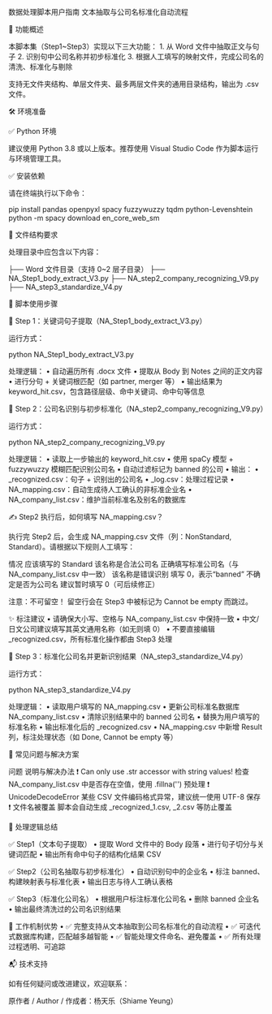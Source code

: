 数据处理脚本用户指南
文本抽取与公司名标准化自动流程

🧩 功能概述

本脚本集（Step1~Step3）实现以下三大功能：
	1.	从 Word 文件中抽取正文与句子
	2.	识别句中公司名称并初步标准化
	3.	根据人工填写的映射文件，完成公司名的清洗、标准化与剔除

支持无文件夹结构、单层文件夹、最多两层文件夹的通用目录结构，输出为 .csv 文件。


🛠️ 环境准备

✅ Python 环境

建议使用 Python 3.8 或以上版本。推荐使用 Visual Studio Code 作为脚本运行与环境管理工具。

✅ 安装依赖

请在终端执行以下命令：

pip install pandas openpyxl spacy fuzzywuzzy tqdm python-Levenshtein
python -m spacy download en_core_web_sm



📂 文件结构要求

处理目录中应包含以下内容：

├── Word 文件目录（支持 0~2 层子目录）
├── NA_Step1_body_extract_V3.py
├── NA_step2_company_recognizing_V9.py
├── NA_step3_standardize_V4.py




🚀 脚本使用步骤

🔹 Step 1：关键词句子提取（NA_Step1_body_extract_V3.py）

运行方式：

python NA_Step1_body_extract_V3.py

处理逻辑：
	•	自动遍历所有 .docx 文件
	•	提取从 Body 到 Notes 之间的正文内容
	•	进行分句 + 关键词根匹配（如 partner, merger 等）
	•	输出结果为 keyword_hit.csv，包含路径层级、命中关键词、命中句等信息



🔹 Step 2：公司名识别与初步标准化（NA_step2_company_recognizing_V9.py）

运行方式：

python NA_step2_company_recognizing_V9.py

处理逻辑：
	•	读取上一步输出的 keyword_hit.csv
	•	使用 spaCy 模型 + fuzzywuzzy 模糊匹配识别公司名
	•	自动过滤标记为 banned 的公司
	•	输出：
	•	_recognized.csv：句子 + 识别出的公司名
	•	_log.csv：处理过程记录
	•	NA_mapping.csv：自动生成待人工确认的非标准企业名
	•	NA_company_list.csv：维护当前标准名及别名的数据库


✍️ Step2 执行后，如何填写 NA_mapping.csv？

执行完 Step2 后，会生成 NA_mapping.csv 文件（列：NonStandard, Standard）。请根据以下规则人工填写：

情况	应该填写的 Standard
该名称是合法公司名	正确填写标准公司名（与 NA_company_list.csv 中一致）
该名称是错误识别	填写 0，表示“banned”
不确定是否为公司名	建议暂时填写 0（可后续修正）

注意：不可留空！ 留空行会在 Step3 中被标记为 Cannot be empty 而跳过。



✨ 标注建议
	•	请确保大小写、空格与 NA_company_list.csv 中保持一致
	•	中文/日文公司建议填写其英文通用名称（如无则填 0）
	•	不要直接编辑 _recognized.csv，所有标准化操作都由 Step3 处理



🔹 Step 3：标准化公司名并更新识别结果（NA_step3_standardize_V4.py）

运行方式：

python NA_step3_standardize_V4.py

处理逻辑：
	•	读取用户填写的 NA_mapping.csv
	•	更新公司标准名数据库 NA_company_list.csv
	•	清除识别结果中的 banned 公司名
	•	替换为用户填写的标准名称
	•	输出标准化后的 _recognized.csv
	•	NA_mapping.csv 中新增 Result 列，标注处理状态（如 Done, Cannot be empty 等）



🧩 常见问题与解决方案

问题	说明与解决办法
❗ Can only use .str accessor with string values!	检查 NA_company_list.csv 中是否存在空值，使用 .fillna('') 预处理
❗ UnicodeDecodeError	某些 CSV 文件编码格式异常，建议统一使用 UTF-8 保存
❗ 文件名被覆盖	脚本会自动生成 _recognized_1.csv, _2.csv 等防止覆盖



📝 处理逻辑总结

✅ Step1（文本句子提取）
	•	提取 Word 文件中的 Body 段落
	•	进行句子切分与关键词匹配
	•	输出所有命中句子的结构化结果 CSV

✅ Step2（公司名抽取与初步标准化）
	•	自动识别句中的企业名
	•	标注 banned、构建映射表与标准化表
	•	输出日志与待人工确认表格

✅ Step3（标准化公司名）
	•	根据用户标注标准化公司名
	•	删除 banned 企业名
	•	输出最终清洗过的公司名识别结果


🎯 工作机制优势
	•	✅ 完整支持从文本抽取到公司名标准化的自动流程
	•	✅ 可迭代式数据库构建，匹配越多越智能
	•	✅ 智能处理文件命名、避免覆盖
	•	✅ 所有处理过程透明、可追踪


📬 技术支持

如有任何疑问或改进建议，欢迎联系：

原作者 / Author / 作成者：杨天乐（Shiame Yeung）
